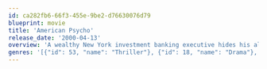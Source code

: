 ```yaml
---
id: ca282fb6-66f3-455e-9be2-d76630076d79
blueprint: movie
title: 'American Psycho'
release_date: '2000-04-13'
overview: 'A wealthy New York investment banking executive hides his alternate psychopathic ego from his co-workers and friends as he escalates deeper into his illogical, gratuitous fantasies.'
genres: '[{"id": 53, "name": "Thriller"}, {"id": 18, "name": "Drama"}, {"id": 80, "name": "Crime"}]'
---
```

